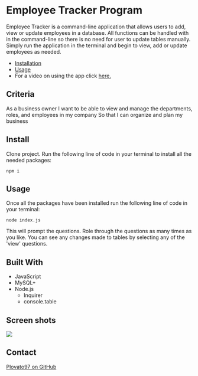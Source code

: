 # Employee Tracker Program

Employee Tracker is a command-line application that allows users to add, view  or update employees in a database. All functions can be handled with in the command-line so there is no need for user to update tables manually. Simply run the application in the terminal and begin to view, add or update employees as needed. 

  * [Installation](#install)
  * [Usage](#usage)
  * For a video on using the app click [here.]()



## Criteria

As a business owner
I want to be able to view and manage the departments, roles, and employees in my company
So that I can organize and plan my business


## Install

Clone project.
Run the following line of code in your terminal to install all the needed packages: 
```
npm i
```


## Usage

Once all the packages have been installed run the following line of code in your terminal: 
```
node index.js 
```
This will prompt the questions. Role through the questions as many times as you like. You can see any changes made to tables by selecting any of the 'view' questions.


## Built With

- JavaScript
- MySQL+
- Node.js
  - Inquirer
  - console.table

## Screen shots

![](images)


## Contact
[Plovato97 on GitHub](http://github.com/Plovato97)